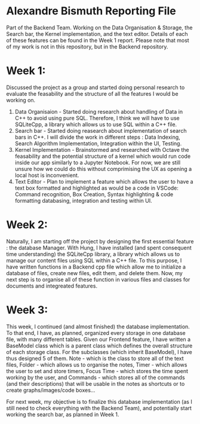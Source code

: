 # Alexandre Bismuth Reporting File

Part of the Backend Team. Working on the Data Organisation & Storage, the Search bar, the Kernel implementation, and the text editor. Details of each of these features can be found in the Week 1 report. Please note that most of my work is not in this repository, but in the Backend repository. 

# Week 1:

Discussed the project as a group and started doing personal research to evaluate the feasability and the structure of all the features I would be working on.

1. Data Organisaion - Started doing research about handling of Data in C++ to avoid using pure SQL. Therefore, I think we will have to use SQLiteCpp, a library which allows us to use SQL within a C++ file.
2. Search bar - Started doing reasearch about implementation of search bars in C++. I will divide the work in different steps : Data Indexing, Search Algorithm Implementation, Integration within the UI, Testing.
3. Kernel Implementation - Brainstormed and researched with Octave the feasability and the potential structure of a kernel which would run code inside our app similarly to a Jupyter Notebook. For now, we are still unsure how we could do this without comprimising the UX as opening a local host is inconvenient.
4. Text Editor - Plan to implement a feature which allows the user to have a text box formatted and highlighted as would be a code in VSCode: Command recognition, Box Creation, Syntax highlighting & code formatting databasing, integration and testing within UI.

# Week 2:

Naturally, I am starting off the project by designing the first essential feature : the database Manager. With Hung, I have installed (and spent consequent time understanding) the SQLiteCpp library, a library which allows us to manage our content files using SQL within a C++ file. To this purpose, I have written functions in a Backend cpp file which allow me to initialize a database of files, create new files, edit them, and delete them. Now, my next step is to organise all of these function in various files and classes for documents and integreated features.

# Week 3:

This week, I continued (and almost finished) the database implementation. To that end, I have, as planned, organized every storage in one database file, with many different tables. Given our Frontend feature, I have written a BaseModel class which is a parent class which defines the overall structure of each storage class. For the subclasses (which inherit BaseModel), I have thus designed 5 of them. Note - which is the class to store all of the text files, Folder - which allows us to organise the notes, Timer - which allows the user to set and store timers, Focus Time - which stores the time spent working by the user, and Commands - which stores all of the commands (and their descriptions) that will be usable in the notes as shortcuts or to create graphs/images/code boxes...

For next week, my objective is to finalize this database implementation (as I still need to check everything with the Backend Team), and potentially start working the search bar, as planned in Week 1.